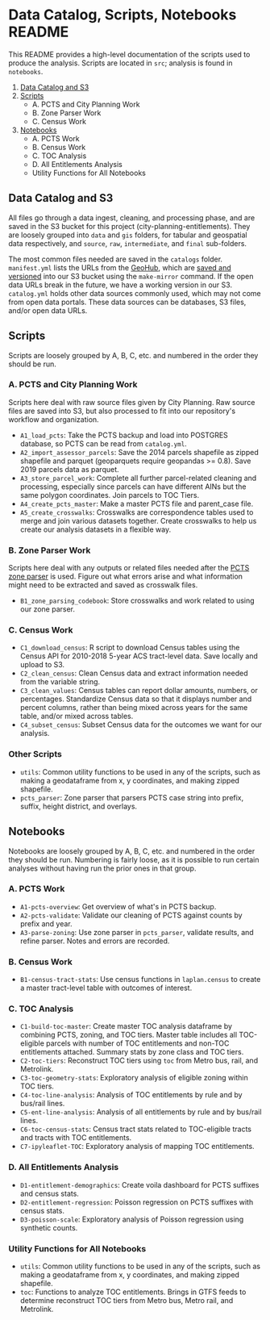 Data Catalog, Scripts, Notebooks README
==============================

This README provides a high-level documentation of the scripts used to produce the analysis. Scripts are located in `src`; analysis is found in `notebooks`.

1. [Data Catalog and S3](#data-catalog-and-s3)
1. [Scripts](#scripts)
    * A. PCTS and City Planning Work
    * B. Zone Parser Work
    * C. Census Work
1. [Notebooks](#notebooks)
    * A. PCTS Work
    * B. Census Work
    * C. TOC Analysis
    * D. All Entitlements Analysis
    * Utility Functions for All Notebooks


## Data Catalog and S3
All files go through a data ingest, cleaning, and processing phase, and are saved in the S3 bucket for this project (city-planning-entitlements). They are loosely grouped into `data` and `gis` folders, for tabular and geospatial data respectively, and `source`, `raw`, `intermediate`, and `final` sub-folders. 

The most common files needed are saved in the `catalogs` folder. 
`manifest.yml` lists the URLs from the [GeoHub](http://geohub.lacity.org/), which are [saved and versioned](https://github.com/CityOfLosAngeles/planning-entitlements/blob/master/Makefile) into our S3 bucket using the `make-mirror` command. If the open data URLs break in the future, we have a working version in our S3. 
`catalog.yml` holds other data sources commonly used, which may not come from open data portals. These data sources can be databases, S3 files, and/or open data URLs.


## Scripts
Scripts are loosely grouped by A, B, C, etc. and numbered in the order they should be run.

### A. PCTS and City Planning Work
Scripts here deal with raw source files given by City Planning. Raw source files are saved into S3, but also processed to fit into our repository's workflow and organization.

* `A1_load_pcts`: Take the PCTS backup and load into POSTGRES database, so PCTS can be read from `catalog.yml`.
* `A2_import_assessor_parcels`: Save the 2014 parcels shapefile as zipped shapefile and parquet (geoparquets require geopandas >= 0.8). Save 2019 parcels data as parquet.
* `A3_store_parcel_work`: Complete all further parcel-related cleaning and processing, especially since parcels can have different AINs but the same polygon coordinates. Join parcels to TOC Tiers.
* `A4_create_pcts_master`: Make a master PCTS file and parent_case file.
* `A5_create_crosswalks`: Crosswalks are correspondence tables used to merge and join various datasets together. Create crosswalks to help us create our analysis datasets in a flexible way.

### B. Zone Parser Work
Scripts here deal with any outputs or related files needed after the [PCTS zone parser](./src/pcts_parser.py) is used. Figure out what errors arise and what information might need to be extracted and saved as crosswalk files.

* `B1_zone_parsing_codebook`: Store crosswalks and work related to using our zone parser.

### C. Census Work
* `C1_download_census`: R script to download Census tables using the Census API for 2010-2018 5-year ACS tract-level data. Save locally and upload to S3.
* `C2_clean_census`: Clean Census data and extract information needed from the variable string.
* `C3_clean_values`: Census tables can report dollar amounts, numbers, or percentages. Standardize Census data so that it displays number and percent columns, rather than being mixed across years for the same table, and/or mixed across tables.
* `C4_subset_census`: Subset Census data for the outcomes we want for our analysis.

### Other Scripts
* `utils`: Common utility functions to be used in any of the scripts, such as making a geodataframe from x, y coordinates, and making zipped shapefile.
* `pcts_parser`: Zone parser that parsers PCTS case string into prefix, suffix, height district, and overlays.  


## Notebooks
Notebooks are loosely grouped by A, B, C, etc. and numbered in the order they should be run. Numbering is fairly loose, as it is possible to run certain analyses without having run the prior ones in that group. 

### A. PCTS Work
* `A1-pcts-overview`: Get overview of what's in PCTS backup.
* `A2-pcts-validate`: Validate our cleaning of PCTS against counts by prefix and year.
* `A3-parse-zoning`: Use zone parser in `pcts_parser`, validate results, and refine parser. Notes and errors are recorded.  

### B. Census Work
* `B1-census-tract-stats`: Use census functions in `laplan.census` to create a master tract-level table with outcomes of interest.

### C. TOC Analysis
* `C1-build-toc-master`: Create master TOC analysis dataframe by combining PCTS, zoning, and TOC tiers. Master table includes all TOC-eligible parcels with number of TOC entitlements and non-TOC entitlements attached. Summary stats by zone class and TOC tiers.
* `C2-toc-tiers`: Reconstruct TOC tiers using `toc` from Metro bus, rail, and Metrolink. 
* `C3-toc-geometry-stats`: Exploratory analysis of eligible zoning within TOC tiers.
* `C4-toc-line-analysis`: Analysis of TOC entitlements by rule and by bus/rail lines.
* `C5-ent-line-analysis`: Analysis of all entitlements by rule and by bus/rail lines.
* `C6-toc-census-stats`: Census tract stats related to TOC-eligible tracts and tracts with TOC entitlements.
* `C7-ipyleaflet-TOC`: Exploratory analysis of mapping TOC entitlements.


### D. All Entitlements Analysis
* `D1-entitlement-demographics`: Create voila dashboard for PCTS suffixes and census stats.
* `D2-entitlement-regression`: Poisson regression on PCTS suffixes with census stats. 
* `D3-poisson-scale`: Exploratory analysis of Poisson regression using synthetic counts.

### Utility Functions for All Notebooks
* `utils`: Common utility functions to be used in any of the scripts, such as making a geodataframe from x, y coordinates, and making zipped shapefile.
* `toc`: Functions to analyze TOC entitlements. Brings in GTFS feeds to determine reconstruct TOC tiers from Metro bus, Metro rail, and Metrolink. 
